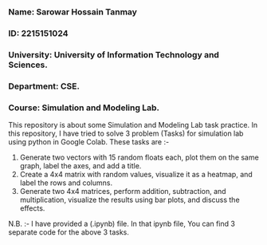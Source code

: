 ### Name: Sarowar Hossain Tanmay
### ID: 2215151024
### University: University of Information Technology and Sciences. 
### Department: CSE. 
### Course: Simulation and Modeling Lab. 


This repository is about some Simulation and Modeling Lab task practice.
In this repository, I have tried to solve 3 problem (Tasks) for simulation lab using python in Google Colab. These tasks are :-

1. Generate two vectors with 15 random floats each, plot them on the same graph, label the axes, and add a title.
2. Create a 4x4 matrix with random values, visualize it as a heatmap, and label the rows and columns.
3. Generate two 4x4 matrices, perform addition, subtraction, and multiplication, visualize the results using bar plots, and discuss the effects.


N.B. :- I have provided a (.ipynb) file. In that ipynb file, You can find 3 separate code for the above 3 tasks. 
